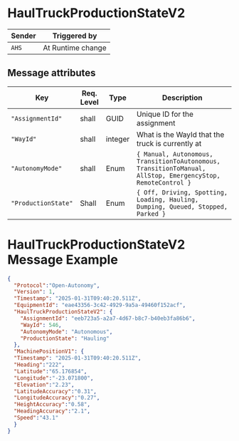 # HaulTruckProductionStateV2

|Sender| Triggered by | 
|---|---|
|`AHS` |  At Runtime change |

## Message attributes

| Key                  | Req. Level | Type          |  Description                                             |
|-------------------------|-----------|--------------|---------------------------------------------------------|
| `"AssignmentId"`           | shall     | GUID      | Unique ID for the assignment                 |
| `"WayId"`    | shall    | integer       | What is the WayId that the truck is currently at        | 
| `"AutonomyMode"`     | shall     | Enum      |       `{ Manual, Autonomous, TransitionToAutonomous, TransitionToManual, AllStop, EmergencyStop, RemoteControl }`   |
| `"ProductionState"`               | Shall    | Enum |  `{ Off, Driving, Spotting, Loading, Hauling, Dumping, Queued, Stopped, Parked }  `     |  

# HaulTruckProductionStateV2 Message Example
```json
{
  "Protocol":"Open-Autonomy",
  "Version": 1,
  "Timestamp": "2025-01-31T09:40:20.511Z",
  "EquipmentId": "eae43356-3c42-4929-9a5a-49460f152acf",
  "HaulTruckProductionStateV2": {
    "AssignmentId": "eeb723a5-a2a7-4d67-b8c7-b40eb3fa86b6",
    "WayId": 546,
    "AutonomyMode": "Autonomous",
    "ProductionState": "Hauling"
  },
  "MachinePositionV1": {
  "Timestamp": "2025-01-31T09:40:20.511Z",
  "Heading":"222",
  "Latitude":"65.176854",
  "Longitude":"-23.071800",
  "Elevation":"2.23",
  "LatitudeAccuracy":"0.31",
  "LongitudeAccuracy":"0.27",
  "HeightAccuracy":"0.58",
  "HeadingAccuracy":"2.1",
  "Speed":"43.1"
  }
}
```
